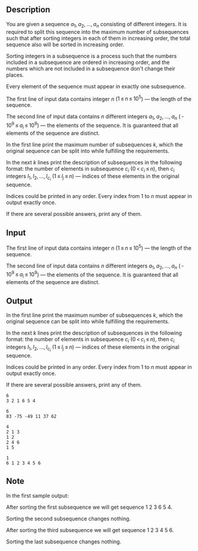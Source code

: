 ## Description

<div><p>You are given a sequence <span class="tex-span"><i>a</i><sub class="lower-index">1</sub>, <i>a</i><sub class="lower-index">2</sub>, ..., <i>a</i><sub class="lower-index"><i>n</i></sub></span> consisting of <span class="tex-font-style-bf">different</span> integers. It is required to split this sequence into the <span class="tex-font-style-bf">maximum</span> number of subsequences such that after sorting integers in each of them in increasing order, the total sequence also will be sorted in increasing order.</p><p>Sorting integers in a subsequence is a process such that the numbers included in a subsequence are ordered in increasing order, and the numbers which are not included in a subsequence don't change their places.</p><p>Every element of the sequence must appear in exactly one subsequence.</p></div><div class="input-specification"><p>The first line of input data contains integer <span class="tex-span"><i>n</i></span> (<span class="tex-span">1 ≤ <i>n</i> ≤ 10<sup class="upper-index">5</sup></span>)&nbsp;— the length of the sequence.</p><p>The second line of input data contains <span class="tex-span"><i>n</i></span> different integers <span class="tex-span"><i>a</i><sub class="lower-index">1</sub>, <i>a</i><sub class="lower-index">2</sub>, ..., <i>a</i><sub class="lower-index"><i>n</i></sub></span> (<span class="tex-span"> - 10<sup class="upper-index">9</sup> ≤ <i>a</i><sub class="lower-index"><i>i</i></sub> ≤ 10<sup class="upper-index">9</sup></span>)&nbsp;— the elements of the sequence. It is guaranteed that all elements of the sequence are distinct.</p></div><div class="output-specification"><p>In the first line print the maximum number of subsequences <span class="tex-span"><i>k</i></span>, which the original sequence can be split into while fulfilling the requirements.</p><p>In the next <span class="tex-span"><i>k</i></span> lines print the description of subsequences in the following format: the number of elements in subsequence <span class="tex-span"><i>c</i><sub class="lower-index"><i>i</i></sub></span> (<span class="tex-span">0 &lt; <i>c</i><sub class="lower-index"><i>i</i></sub> ≤ <i>n</i></span>), then <span class="tex-span"><i>c</i><sub class="lower-index"><i>i</i></sub></span> integers <span class="tex-span"><i>l</i><sub class="lower-index">1</sub>, <i>l</i><sub class="lower-index">2</sub>, ..., <i>l</i><sub class="lower-index"><i>c</i><sub class="lower-index"><i>i</i></sub></sub></span> (<span class="tex-span">1 ≤ <i>l</i><sub class="lower-index"><i>j</i></sub> ≤ <i>n</i></span>)&nbsp;— indices of these elements in the original sequence. </p><p>Indices could be printed in any order. Every index from <span class="tex-span">1</span> to <span class="tex-span"><i>n</i></span> must appear in output <span class="tex-font-style-bf">exactly once</span>.</p><p>If there are several possible answers, print any of them.</p></div>

## Input

<p>The first line of input data contains integer <span class="tex-span"><i>n</i></span> (<span class="tex-span">1 ≤ <i>n</i> ≤ 10<sup class="upper-index">5</sup></span>)&nbsp;— the length of the sequence.</p><p>The second line of input data contains <span class="tex-span"><i>n</i></span> different integers <span class="tex-span"><i>a</i><sub class="lower-index">1</sub>, <i>a</i><sub class="lower-index">2</sub>, ..., <i>a</i><sub class="lower-index"><i>n</i></sub></span> (<span class="tex-span"> - 10<sup class="upper-index">9</sup> ≤ <i>a</i><sub class="lower-index"><i>i</i></sub> ≤ 10<sup class="upper-index">9</sup></span>)&nbsp;— the elements of the sequence. It is guaranteed that all elements of the sequence are distinct.</p>

## Output

<p>In the first line print the maximum number of subsequences <span class="tex-span"><i>k</i></span>, which the original sequence can be split into while fulfilling the requirements.</p><p>In the next <span class="tex-span"><i>k</i></span> lines print the description of subsequences in the following format: the number of elements in subsequence <span class="tex-span"><i>c</i><sub class="lower-index"><i>i</i></sub></span> (<span class="tex-span">0 &lt; <i>c</i><sub class="lower-index"><i>i</i></sub> ≤ <i>n</i></span>), then <span class="tex-span"><i>c</i><sub class="lower-index"><i>i</i></sub></span> integers <span class="tex-span"><i>l</i><sub class="lower-index">1</sub>, <i>l</i><sub class="lower-index">2</sub>, ..., <i>l</i><sub class="lower-index"><i>c</i><sub class="lower-index"><i>i</i></sub></sub></span> (<span class="tex-span">1 ≤ <i>l</i><sub class="lower-index"><i>j</i></sub> ≤ <i>n</i></span>)&nbsp;— indices of these elements in the original sequence. </p><p>Indices could be printed in any order. Every index from <span class="tex-span">1</span> to <span class="tex-span"><i>n</i></span> must appear in output <span class="tex-font-style-bf">exactly once</span>.</p><p>If there are several possible answers, print any of them.</p>





```input1
6
3 2 1 6 5 4

```




```input2
6
83 -75 -49 11 37 62

```




```output1
4
2 1 3
1 2
2 4 6
1 5

```




```output2
1
6 1 2 3 4 5 6

```



## Note

<p>In the first sample output:</p><p>After sorting the first subsequence we will get sequence <span class="tex-span">1&nbsp;2&nbsp;3&nbsp;6&nbsp;5&nbsp;4</span>.</p><p>Sorting the second subsequence changes nothing.</p><p>After sorting the third subsequence we will get sequence <span class="tex-span">1&nbsp;2&nbsp;3&nbsp;4&nbsp;5&nbsp;6</span>.</p><p>Sorting the last subsequence changes nothing.</p>
